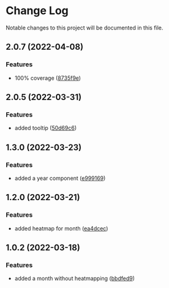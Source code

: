 # Change Log

Notable changes to this project will be documented in this file.

## 2.0.7 (2022-04-08)

### Features

- 100% coverage ([8735f9e](https://github.com/cargovova/vue-hm-calendar/commit/8735f9e))

## 2.0.5 (2022-03-31)

### Features

- added tooltip ([50d69c6](https://github.com/cargovova/vue-hm-calendar/commit/50d69c6))

## 1.3.0 (2022-03-23)

### Features

- added a year component ([e999169](https://github.com/cargovova/vue-hm-calendar/commit/e999169))

## 1.2.0 (2022-03-21)

### Features

- added heatmap for month ([ea4dcec](https://github.com/cargovova/vue-hm-calendar/commit/ea4dcec))

## 1.0.2 (2022-03-18)

### Features

- added a month without heatmapping ([bbdfed9](https://github.com/cargovova/vue-hm-calendar/commit/bbdfed9))
